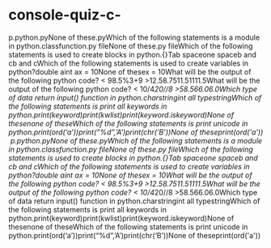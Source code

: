 # console-quiz-c-
p.python.pyNone of these.pyWhich of the following statements is a module in python.classfunction.py fileNone of these.py fileWhich of the following statements is used to create blocks in python.{}Tab spaceone spaceb and cb and cWhich of the following statements is used to create variables in python?double aint ax = 10None of thesex = 10What will be the output of the following python code? < 98.5%3+9 >12.58.7511.51111.5What will be the output of the following python code? < 10/4*20//8 >58.566.06.0Which type of data return input() function in python.charstringint all typestringWhich of the following statements is print all keywords in python.print(keyword)print(kwlist)print(keyword.iskeyword)None of thesenone of theseWhich of the following statements is print unicode in python.print(ord(‘a’))print(“%d”,’A’)print(chr(‘B’))None of theseprint(ord('a'))
‎
p.python.pyNone of these.pyWhich of the following statements is a module in python.classfunction.py fileNone of these.py fileWhich of the following statements is used to create blocks in python.{}Tab spaceone spaceb and cb and cWhich of the following statements is used to create variables in python?double aint ax = 10None of thesex = 10What will be the output of the following python code? < 98.5%3+9 >12.58.7511.51111.5What will be the output of the following python code? < 10/4*20//8 >58.566.06.0Which type of data return input() function in python.charstringint all typestringWhich of the following statements is print all keywords in python.print(keyword)print(kwlist)print(keyword.iskeyword)None of thesenone of theseWhich of the following statements is print unicode in python.print(ord(‘a’))print(“%d”,’A’)print(chr(‘B’))None of theseprint(ord('a'))
‎
